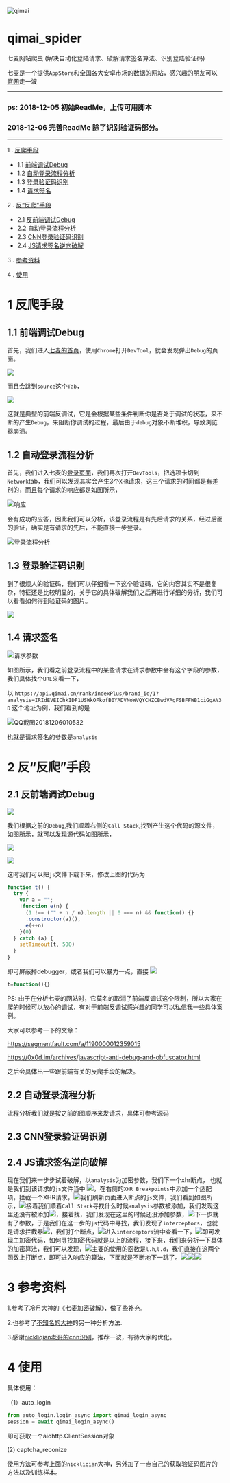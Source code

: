 ![qimai](https://github.com/AntiCrawlerSolution/qimai_spider/blob/master/static/qimai_logo.png)
# qimai_spider
七麦网站爬虫 (解决自动化登陆请求、破解请求签名算法、识别登陆验证码)

七麦是一个提供`AppStore`和全国各大安卓市场的数据的网站，感兴趣的朋友可以[官网](https://www.qimai.cn/)走一波

------
### ps: 2018-12-05 初始ReadMe，上传可用脚本

###     2018-12-06 完善ReadMe 除了识别验证码部分。
-------

1 . [反爬手段](#1-反爬手段)
- 1.1 [前端调试Debug](##1.1-前端调试Debug)
- 1.2 [自动登录流程分析](##1.2-自动登录流程分析)
- 1.3 [登录验证码识别](##1.3-登录验证码识别)
- 1.4 [请求签名](##1.4-请求签名)

2 . [反“反爬”手段](#2-反“反爬”手段)
- 2.1 [反前端调试Debug](##2.1-反前端调试Debug)
- 2.2 [自动登录流程分析](##2.2-自动登录流程分析)
- 2.3 [CNN登录验证码识别](##2.3-CNN登录验证码识别)
- 2.4 [JS请求签名逆向破解](##2.4-JS请求签名逆向破解)

3 . [参考资料](#3-参考资料)

4 . [使用](#4-使用)

# 1 反爬手段

## 1.1 前端调试Debug

首先，我们进入[七麦的首页](https://www.qimai.cn/)，使用`Chrome`打开`DevTool`，就会发现弹出`Debug`的页面。

![](https://github.com/AntiCrawlerSolution/qimai_spider/blob/master/static/debug.png)

而且会跳到`source`这个`Tab`，

![](https://github.com/AntiCrawlerSolution/qimai_spider/blob/master/static/qimai_source.png)

这就是典型的前端反调试，它是会根据某些条件判断你是否处于调试的状态，来不断的产生`Debug`，来阻断你调试的过程，最后由于`debug`对象不断堆积，导致浏览器崩溃。

## 1.2 自动登录流程分析

首先，我们进入七麦的[登录页面](https://www.qimai.cn/account/signin/r/%2)，我们再次打开`DevTools`，把选项卡切到`Network`tab，我们可以发现其实会产生3个`XHR`请求，这三个请求的时间都是有差别的，而且每个请求的响应都是如图所示，

![响应](https://github.com/AntiCrawlerSolution/qimai_spider/blob/master/static/%E5%93%8D%E5%BA%94.png)

会有成功的应答，因此我们可以分析，该登录流程是有先后请求的关系，经过后面的验证，确实是有请求的先后，不能直接一步登录。

![登录流程分析](https://github.com/AntiCrawlerSolution/qimai_spider/blob/master/static/%E7%99%BB%E5%BD%95%E6%B5%81%E7%A8%8B%E5%88%86%E6%9E%90.png)

## 1.3 登录验证码识别

到了很烦人的验证码，我们可以仔细看一下这个验证码，它的内容其实不是很复杂，特征还是比较明显的，关于它的具体破解我们之后再进行详细的分析，我们可以看看如何得到验证码的图片。

![](https://github.com/AntiCrawlerSolution/qimai_spider/blob/master/static/%E9%AA%8C%E8%AF%81%E7%A0%81.png)

## 1.4 请求签名

![请求参数](https://github.com/AntiCrawlerSolution/qimai_spider/blob/master/static/%E8%AF%B7%E6%B1%82%E5%8F%82%E6%95%B0.png)

如图所示，我们看之前登录流程中的某些请求在请求参数中会有这个字段的参数，我们具体找个`URL`来看一下，

以
`https://api.qimai.cn/rank/indexPlus/brand_id/1?analysis=IRIdEVEIChkIDF1USWkOFkofB0YADVNoWVQYCHZCBwdVAgFSBFFWB1ciGgA%3D`
这个地址为例，我们看到的是

![QQ截图20181206010532](https://github.com/AntiCrawlerSolution/qimai_spider/blob/master/static/QQ截图20181206010532.png)

也就是请求签名的参数是`analysis`

# 2 反“反爬”手段

## 2.1 反前端调试Debug

![](https://github.com/AntiCrawlerSolution/qimai_spider/blob/master/static/callstack.png)

我们根据之前的`Debug`,我们顺着右侧的`Call Stack`,找到产生这个代码的源文件，如图所示，就可以发现源代码如图所示，

![](https://github.com/AntiCrawlerSolution/qimai_spider/blob/master/static/js.png)

![](https://github.com/AntiCrawlerSolution/qimai_spider/blob/master/static/qimai_source.png)

这时我们可以把`js`文件下载下来，修改上图的代码为
```js
function t() {
  try {
    var a = "";
    !function e(n) {
      (1 !== ("" + n / n).length || 0 === n) && function() {}
      .constructor(a)(),
      e(++n)
    }(0)
  } catch (a) {
    setTimeout(t, 500)
  }
}
```
即可屏蔽掉debugger，或者我们可以暴力一点，直接
![](https://github.com/AntiCrawlerSolution/qimai_spider/blob/master/static/t.png)
```js
t=function(){}
```

PS: 由于在分析七麦的网站时，它莫名的取消了前端反调试这个限制，所以大家在爬的时候可以放心的调试，有对于前端反调试感兴趣的同学可以私信我一些具体案例。

大家可以参考一下的文章：

https://segmentfault.com/a/1190000012359015

https://0x0d.im/archives/javascript-anti-debug-and-obfuscator.html

之后会具体出一些跟前端有关的反爬手段的解决。


## 2.2 自动登录流程分析

流程分析我们就是按之前的图顺序来发请求，具体可参考源码

## 2.3 CNN登录验证码识别



## 2.4 JS请求签名逆向破解

现在我们来一步步试着破解，以`analysis`为加密参数，我们下一个xhr断点，
也就是我们到该请求的`js`文件当中
![](https://github.com/AntiCrawlerSolution/qimai_spider/blob/master/static/QQ%E6%88%AA%E5%9B%BE20181206010836.png)，在右侧的`XHR Breakpoints`中添加一个适配项，拦截一个XHR请求，![](https://github.com/AntiCrawlerSolution/qimai_spider/blob/master/static/QQ%E6%88%AA%E5%9B%BE20181206010938.png)我们刷新页面进入断点的`js`文件，我们看到如图所示，![](https://github.com/AntiCrawlerSolution/qimai_spider/blob/master/static/QQ%E6%88%AA%E5%9B%BE20181206011020.png)接着我们顺着`Call Stack`寻找什么时候`analysis`参数被添加，我们发现这里还没有被添加![](https://github.com/AntiCrawlerSolution/qimai_spider/blob/master/static/QQ%E6%88%AA%E5%9B%BE20181206011144.png)，接着找，我们发现在这里的时候还没添加参数，![](https://github.com/AntiCrawlerSolution/qimai_spider/blob/master/static/QQ%E6%88%AA%E5%9B%BE20181206011313.png)下一步就有了参数，于是我们在这一步的`js`代码中寻找，我们发现了`interceptors`，也就是请求拦截器![](https://github.com/AntiCrawlerSolution/qimai_spider/blob/master/static/QQ%E6%88%AA%E5%9B%BE20181206012514.png)，我们打个断点，![](https://github.com/AntiCrawlerSolution/qimai_spider/blob/master/static/QQ%E6%88%AA%E5%9B%BE20181206012537.png)进入`interceptors`流中查看一下，![](https://github.com/AntiCrawlerSolution/qimai_spider/blob/master/static/QQ%E6%88%AA%E5%9B%BE20181206014306.png)即可发现主加密代码，如何寻找加密代码就是以上的流程，接下来，我们来分析一下具体的加密算法，我们可以发现，![](https://github.com/AntiCrawlerSolution/qimai_spider/blob/master/static/QQ%E6%88%AA%E5%9B%BE20181206014405.png)主要的使用的函数是`l.h`,`l.d`，我们直接在这两个函数上打断点，即可进入响应的算法，下面就是不断地下一跳了。![](https://github.com/AntiCrawlerSolution/qimai_spider/blob/master/static/QQ%E6%88%AA%E5%9B%BE20181206014647.png)![](https://github.com/AntiCrawlerSolution/qimai_spider/blob/master/static/QQ%E6%88%AA%E5%9B%BE20181206014750.png)![](https://github.com/AntiCrawlerSolution/qimai_spider/blob/master/static/QQ%E6%88%AA%E5%9B%BE20181206015000.png)


# 3 参考资料

1.参考了冷月大神的[《七麦加密破解》](https://lengyue.me/index.php/2018/10/15/qimai/)，做了些补充.

2.也参考了[不知名的大神](https://blowingdust.com/category/tech.html)的另一种分析方法.

3.感谢[nickliqian老哥的cnn识别](https://github.com/nickliqian/cnn_captcha)，推荐一波，有待大家的优化。

# 4 使用

具体使用：

（1）auto_login

```python
from auto_login.login_async import qimai_login_async
session = await qimai_login_async()
```
即可获取一个aiohttp.ClientSession对象

 (2) captcha_reconize

 使用方法可参考上面的`nickliqian`大神，另外加了一点自己的获取验证码图片的方法以及训练样本。
 
